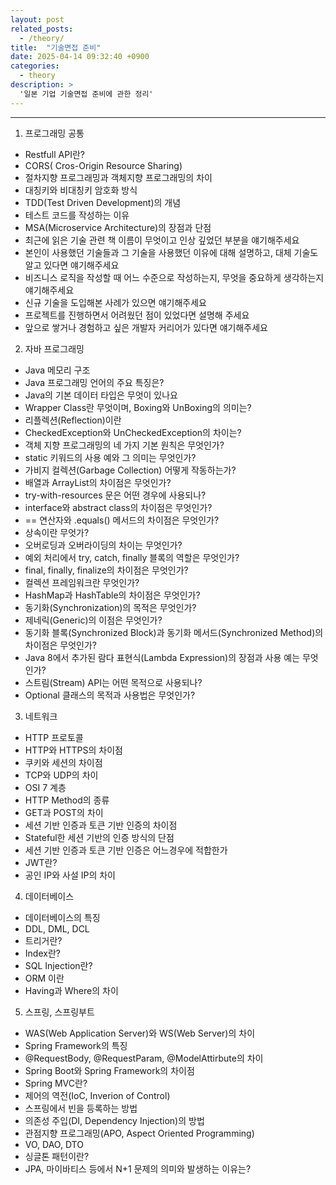```yaml
---
layout: post
related_posts:
  - /theory/
title:  "기술면접 준비"
date: 2025-04-14 09:32:40 +0900
categories:
  - theory
description: >
  '일본 기업 기술면접 준비에 관한 정리'
---
```

<hr>

1. 프로그래밍 공통

 - Restfull API란?
 - CORS( Cros-Origin Resource Sharing)
 - 절차지향 프로그래밍과 객체지향 프로그래밍의 차이
 - 대칭키와 비대칭키 암호화 방식
 - TDD(Test Driven Development)의 개념
 - 테스트 코드를 작성하는 이유
 - MSA(Microservice Architecture)의 장점과 단점
 - 최근에 읽은 기술 관련 책 이름이 무엇이고 인상 깊었던 부분을 얘기해주세요
 - 본인이 사용했던 기술들과 그 기술을 사용했던 이유에 대해 설명하고, 대체 기술도 알고 있다면 얘기해주세요
 - 비즈니스 로직을 작성할 때 어느 수준으로 작성하는지, 무엇을 중요하게 생각하는지 얘기해주세요
 - 신규 기술을 도입해본 사례가 있으면 얘기해주세요
 - 프로젝트를 진행하면서 어려웠던 점이 있었다면 설명해 주세요
 - 앞으로 쌓거나 경험하고 싶은 개발자 커리어가 있다면 얘기해주세요


2. 자바 프로그래밍
 - Java 메모리 구조
 - Java 프로그래밍 언어의 주요 특징은?
 - Java의 기본 데이터 타입은 무엇이 있나요
 - Wrapper Class란 무엇이며, Boxing와 UnBoxing의 의미는?
 - 리플렉션(Reflection)이란
 - CheckedException와 UnCheckedException의 차이는?
 - 객체 지향 프로그래밍의 네 가지 기본 원칙은 무엇인가?
 - static 키워드의 사용 예와 그 의미는 무엇인가?
 - 가비지 컬렉션(Garbage Collection) 어떻게 작동하는가?
 - 배열과 ArrayList의 차이점은 무엇인가?
 - try-with-resources 문은 어떤 경우에 사용되나?
 - interface와 abstract class의 차이점은 무엇인가?
 - == 연산자와 .equals() 메서드의 차이점은 무엇인가?
 - 상속이란 무엇가?
 - 오버로딩과 오버라이딩의 차이는 무엇인가?
 - 예외 처리에서 try, catch, finally 블록의 역할은 무엇인가?
 - final, finally, finalize의 차이점은 무엇인가?
 - 컬렉션 프레임워크란 무엇인가?
 - HashMap과 HashTable의 차이점은 무엇인가?
 - 동기화(Synchronization)의 목적은 무엇인가?
 - 제네릭(Generic)의 이점은 무엇인가?
 - 동기화 블록(Synchronized Block)과 동기화 메서드(Synchronized Method)의 차이점은 무엇인가?
 - Java 8에서 추가된 람다 표현식(Lambda Expression)의 장점과 사용 예는 무엇인가?
 - 스트림(Stream) API는 어떤 목적으로 사용되나?
 - Optional 클래스의 목적과 사용법은 무엇인가?


3. 네트워크
 - HTTP 프로토콜
 - HTTP와 HTTPS의 차이점
 - 쿠키와 세션의 차이점
 - TCP와 UDP의 차이
 - OSI 7 계층
 - HTTP Method의 종류
 - GET과 POST의 차이
 - 세션 기반 인증과 토큰 기반 인증의 차이점
 - Stateful한 세션 기반의 인증 방식의 단점
 - 세션 기반 인증과 토큰 기반 인증은 어느경우에 적합한가
 - JWT란?
 - 공인 IP와 사설 IP의 차이


4. 데이터베이스
- 데이터베이스의 특징
- DDL, DML, DCL
- 트리거란?
- Index란?
- SQL Injection란?
- ORM 이란
- Having과 Where의 차이


5. 스프링, 스프링부트
 - WAS(Web Application Server)와 WS(Web Server)의 차이
 - Spring Framework의 특징
 - @RequestBody, @RequestParam, @ModelAttirbute의 차이
 - Spring Boot와 Spring Framework의 차이점
 - Spring MVC란?
 - 제어의 역전(IoC, Inverion of Control)
 - 스프링에서 빈을 등록하는 방법
 - 의존성 주입(DI, Dependency Injection)의 방법
 - 관점지향 프로그래밍(APO, Aspect Oriented Programming)
 - VO, DAO, DTO
 - 싱글톤 패턴이란?
 - JPA, 마이바티스 등에서 N+1 문제의 의미와 발생하는 이유는?